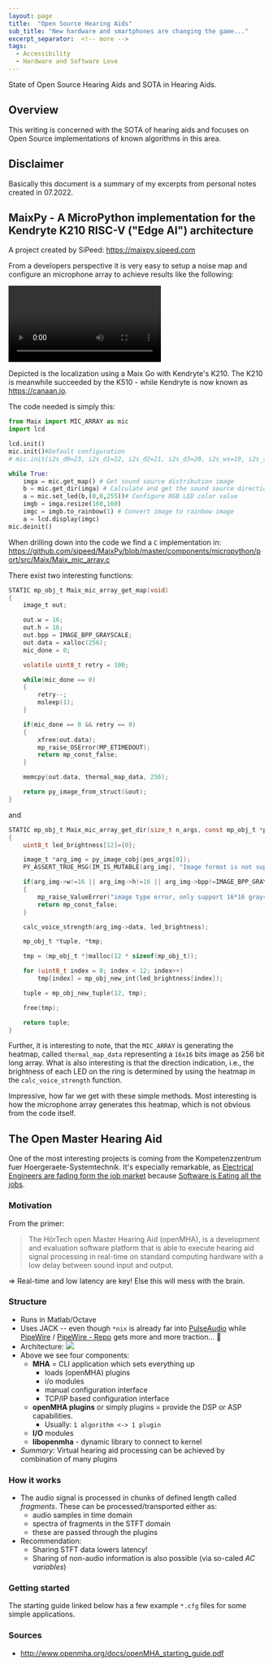 ```yaml
---
layout: page
title:  "Open Source Hearing Aids"
sub_title: "New hardware and smartphones are changing the game..."
excerpt_separator:  <!-- more -->
tags:
  - Accessibility
  - Hardware and Software Love
---
```


State of Open Source Hearing Aids and SOTA in Hearing Aids.

<!-- more -->

## Overview

This writing is concerned with the SOTA of hearing aids and focuses on Open Source implementations of known algorithms in this area. 

## Disclaimer

Basically this document is a summary of my excerpts from personal notes created in 07.2022.

## MaixPy - A MicroPython implementation for the Kendryte K210 RISC-V ("Edge AI") architecture

A project created by SiPeed: https://maixpy.sipeed.com

From a developers perspective it is very easy to setup a noise map and configure an microphone array to achieve results like the following:

<video src="https://user-images.githubusercontent.com/1167114/179713272-5d92e689-66e1-475b-937c-da9339508206.mp4" controls="controls" style="max-width: 730px;">
</video>

Depicted is the localization using a Maix Go with Kendryte's K210. The K210 is meanwhile succeeded by the K510 - while Kendryte is now known as https://canaan.io.

The code needed is simply this:

```python
from Maix import MIC_ARRAY as mic
import lcd

lcd.init()
mic.init()#Default configuration
# mic.init(i2s_d0=23, i2s_d1=22, i2s_d2=21, i2s_d3=20, i2s_ws=19, i2s_sclk=18, sk9822_dat=24, sk9822_clk=25)#Customizable configuration IO

while True:
    imga = mic.get_map() # Get sound source distribution image
    b = mic.get_dir(imga) # Calculate and get the sound source direction
    a = mic.set_led(b,(0,0,255))# Configure RGB LED color value
    imgb = imga.resize(160,160)
    imgc = imgb.to_rainbow(1) # Convert image to rainbow image
    a = lcd.display(imgc)
mic.deinit()
```

When drilling down into the code we find a `C` implementation in: https://github.com/sipeed/MaixPy/blob/master/components/micropython/port/src/Maix/Maix_mic_array.c

There exist two interesting functions:

```C
STATIC mp_obj_t Maix_mic_array_get_map(void)
{
    image_t out;

    out.w = 16;
    out.h = 16;
    out.bpp = IMAGE_BPP_GRAYSCALE;
    out.data = xalloc(256);
    mic_done = 0;

    volatile uint8_t retry = 100;

    while(mic_done == 0)
    {
        retry--;
        msleep(1);
    }

    if(mic_done == 0 && retry == 0)
    {
        xfree(out.data);
        mp_raise_OSError(MP_ETIMEDOUT);
        return mp_const_false;
    }

    memcpy(out.data, thermal_map_data, 256);

    return py_image_from_struct(&out);
}
```

and

```C
STATIC mp_obj_t Maix_mic_array_get_dir(size_t n_args, const mp_obj_t *pos_args, mp_map_t *kw_args)
{
    uint8_t led_brightness[12]={0};

    image_t *arg_img = py_image_cobj(pos_args[0]);
    PY_ASSERT_TRUE_MSG(IM_IS_MUTABLE(arg_img), "Image format is not supported.");

    if(arg_img->w!=16 || arg_img->h!=16 || arg_img->bpp!=IMAGE_BPP_GRAYSCALE)
    {
        mp_raise_ValueError("image type error, only support 16*16 grayscale image");
        return mp_const_false;
    }

    calc_voice_strength(arg_img->data, led_brightness);

    mp_obj_t *tuple, *tmp;

    tmp = (mp_obj_t *)malloc(12 * sizeof(mp_obj_t));

    for (uint8_t index = 0; index < 12; index++)
        tmp[index] = mp_obj_new_int(led_brightness[index]);

    tuple = mp_obj_new_tuple(12, tmp);

    free(tmp);

    return tuple;
}
```

Further, it is interesting to note, that the `MIC_ARRAY` is generating the heatmap, called `thermal_map_data` representing a `16x16` bits image as 256 bit long array. What is also interesting is that the direction indication, i.e., the brightness of each LED on the ring is determined by using the heatmap in the `calc_voice_strength` function.

Impressive, how far we get with these simple methods. Most interesting is how the microphone array generates this heatmap, which is not obvious from the code itself.

## The Open Master Hearing Aid


One of the most interesting projects is coming from the Kompetenzzentrum fuer Hoergeraete-Systemtechnik. It's especially remarkable, as [Electrical Engineers are fading form the job market](https://www.theregister.com/2022/07/18/electrical_engineers_extinction/) because [Software is Eating all the jobs](https://techcrunch.com/2011/08/21/software-is-eating-all-the-jobs-too/?guccounter=1&guce_referrer=aHR0cHM6Ly9kdWNrZHVja2dvLmNvbS8&guce_referrer_sig=AQAAAL-YyfJ5cae1TydJyH63UBHtJBo4xnJoLf71Rtw-GFvx4uBP6co_nINvHL85VIePQ92TG59vPjcz74C1JLMzCcXWHKGdJuzj_jofDHdKgiPKlXgpn0gVTkLJm8EvDdEmrDG8YhWXQ7Aw2veBFUBK8XOM1xG_nfPRbzlc8JpCkXHL).

### Motivation

From the primer:

>The HörTech open Master Hearing Aid (openMHA), is a development and evaluation software platform that is able to execute hearing aid signal processing in real-time on standard computing hardware with a low delay between sound input and output.

=> Real-time and low latency are key! Else this will mess with the brain.

### Structure

- Runs in Matlab/Octave
- Uses JACK -- even though `*nix` is already far into [PulseAudio](https://www.freedesktop.org/wiki/Software/PulseAudio/Documentation/User/Community/) while [PipeWire](https://pipewire.org) / [PipeWire - Repo](https://gitlab.freedesktop.org/pipewire/pipewire) gets more and more traction... 🙈
- Architecture:
    ![](https://rscircus.github.io/assets/img/Pasted_image_20220719164329.png)
- Above we see four components:
	- **MHA** = CLI application which sets everything up
		- loads (openMHA) plugins
		- i/o modules
		- manual configuration interface
		- TCP/IP based configuration interface
	- **openMHA plugins** or simply plugins = provide the DSP or ASP capabilities.
		- Usually: `1 algorithm <-> 1 plugin`
	- **I/O** modules
	- **libopenmha** - dynamic library to connect to kernel
- _Summary:_ Virtual hearing aid processing can be achieved by combination of many plugins


### How it works

- The audio signal is processed in chunks of defined length called _fragments_. These can be processed/transported either as:
	- audio samples in time domain
	- spectra of fragments in the STFT domain
	- these are passed through the plugins
- Recommendation:
	- Sharing STFT data lowers latency!
	- Sharing of non-audio information is also possible (via so-caled _AC variables_)


### Getting started

The starting guide linked below has a few example `*.cfg` files for some simple applications.

### Sources

- http://www.openmha.org/docs/openMHA_starting_guide.pdf